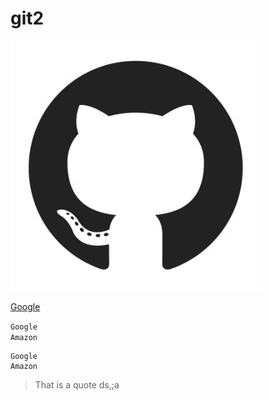 # git2
![Github image](https://github.com/ardaaker/git2/blob/master/r6YemvF9_400x400.jpeg)

[Google](https://www.google.com)

`Google` </br>
`Amazon`

```
Google
Amazon
```
> That is a quote
ds,;a
